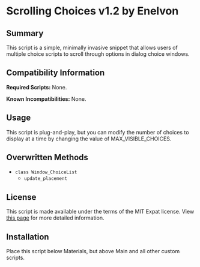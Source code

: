 Scrolling Choices v1.2 by Enelvon
=============================================================================

Summary
-----------------------------------------------------------------------------
  This script is a simple, minimally invasive snippet that allows users of
multiple choice scripts to scroll through options in dialog choice windows.

Compatibility Information
-----------------------------------------------------------------------------
**Required Scripts:**
  None.

**Known Incompatibilities:**
  None.

Usage
-----------------------------------------------------------------------------
  This script is plug-and-play, but you can modify the number of choices to
display at a time by changing the value of MAX_VISIBLE_CHOICES.

Overwritten Methods
-----------------------------------------------------------------------------
* `class Window_ChoiceList`
    - `update_placement`

License
-----------------------------------------------------------------------------
  This script is made available under the terms of the MIT Expat license.
View [this page](http://sesvxace.wordpress.com/license/) for more detailed
information.

Installation
-----------------------------------------------------------------------------
Place this script below Materials, but above Main and all other custom
scripts.
